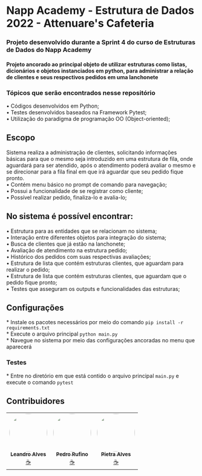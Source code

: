 # Napp Academy - Estrutura de Dados 2022 - Attenuare's Cafeteria
 <h3>Projeto desenvolvido durante a Sprint 4 do curso de Estruturas de Dados do Napp Academy<br></h3>

 <h4>Projeto ancorado ao principal objeto de utilizar estruturas como listas, dicionários e objetos instanciados em python, para administrar a relação de clientes e seus respectivos pedidos em uma lanchonete<br></h4>
 
  <h3>Tópicos que serão encontrados nesse repositório<br></h3>
  • Códigos desenvolvidos em Python;<br>
  • Testes desenvolvidos baseados na Framework Pytest;<br>
  • Utilização do paradigma de programação OO (Object-oriented);<br>
  
## Escopo  
  Sistema realiza a administração de clientes, solicitando informações básicas para que o mesmo seja introduzido em uma estrutura de fila, onde aguardará para ser atendido, após o atendimento poderá avaliar o mesmo e se direcionar para a fila final em que irá aguardar que seu pedido fique pronto. <br>
 •	Contém menu básico no prompt de comando para navegação; <br>
 •	Possui a funcionalidade de se registrar como cliente; <br>
 •	Possível realizar pedido, finaliza-lo e avalia-lo; <br> 
 
## No sistema é possível encontrar:
 •	Estrutura para as entidades que se relacionam no sistema; <br> 
 •	Interação entre diferentes objetos para integração do sistema; <br>
 •	Busca de clientes que já estão na lanchonete; <br>
 •	Avaliação de atendimento na estrutura pedido; <br>
 •	Histórico dos pedidos com suas respectivas avaliações; <br>
 •	Estrutura de lista que contém estruturas clientes, que aguardam para realizar o pedido; <br>
 •	Estrutura de lista que contém estruturas clientes, que aguardam que o pedido fique pronto; <br>
 •	Testes que asseguram os outputs e funcionalidades das estruturas; <br>

## Configurações
\* Instale os pacotes necessários por meio do comando `pip install -r requirements.txt` <br>
\* Execute o arquivo principal `python main.py` <br> 
\* Navegue no sistema por meio das configurações ancoradas no menu que aparecerá <br> 
### Testes
\* Entre no diretório em que está contido o arquivo principal `main.py` e execute o comando `pytest`

## Contribuidores

<table>
  <tr>
    <td align="center"><a href="https://github.com/Attenuare"><img style="border-radius: 50%;" src="https://avatars.githubusercontent.com/u/102560265?v=4" width="100px;" alt=""/><br /><sub><b>Leandro Alves</b></sub></a><br /><a href="https://github.com/Attenuare" title="Attenuare's Cafeteria">☕</a></td>
    <td align="center"><a href="https://github.com/PedNeto"><img style="border-radius: 50%;" src="https://avatars.githubusercontent.com/u/102253548?v=4" width="100px;" alt=""/><br /><sub><b>Pedro Rufino</b></sub></a><br /><a href="https://github.com/PedNeto" title="Attenuare's Cafeteria">☕</a></td>
    <td align="center"><a href="https://github.com/pie172"><img style="border-radius: 50%;" src="https://avatars.githubusercontent.com/u/103082349?v=4" width="100px;" alt=""/><br /><sub><b>Pietra Alves</b></sub></a><br /><a href="" title="Attenuare's Cafeteria">☕</a></td>
  </tr>
</table>
